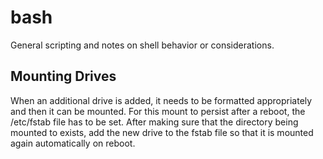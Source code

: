 # bash

General scripting and notes on shell behavior or considerations.

## Mounting Drives

When an additional drive is added, it needs to be formatted appropriately and then it can be mounted. For this mount to persist after a reboot, the /etc/fstab file has to be set. After making sure that the directory being mounted to exists, add the new drive to the fstab file so that it is mounted again automatically on reboot.

